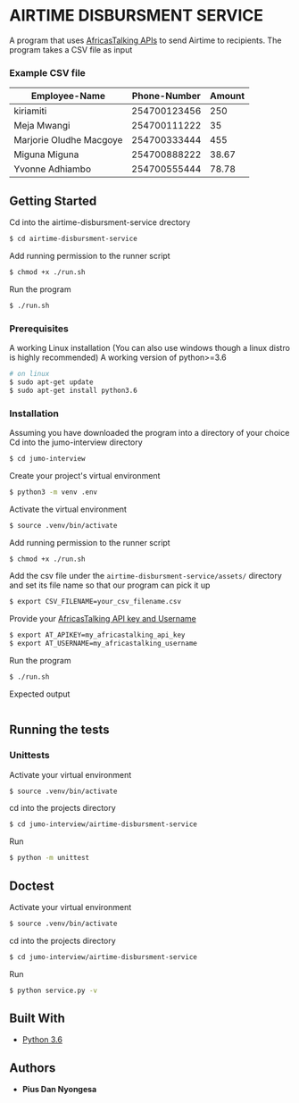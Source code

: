 # AIRTIME DISBURSMENT SERVICE

A program that uses [AfricasTalking APIs](http://docs.africastalking.com/) to send Airtime to recipients.
The program takes a CSV file as input

### Example CSV file

| Employee-Name | Phone-Number | Amount  |
| --- | --- | --- |
|kiriamiti | 254700123456 | 250 |
| Meja Mwangi | 254700111222 | 35 |
| Marjorie Oludhe Macgoye | 254700333444 | 455 |
| Miguna Miguna | 254700888222 | 38.67 |
| Yvonne Adhiambo | 254700555444 | 78.78 |

## Getting Started

Cd into the airtime-disbursment-service drectory
```bash
$ cd airtime-disbursment-service
```
Add running permission to the runner script
```bash
$ chmod +x ./run.sh
```
Run the program
```bash
$ ./run.sh
```
### Prerequisites

A working Linux installation (You can also use windows though a linux distro is highly recommended) 
A working version of python>=3.6

```bash
# on linux
$ sudo apt-get update
$ sudo apt-get install python3.6
```

### Installation

Assuming you have downloaded the program into a directory of your choice
Cd into the jumo-interview directory
```bash
$ cd jumo-interview
```
Create your project's virtual environment
```bash
$ python3 -m venv .env
```
Activate the virtual environment
```bash
$ source .venv/bin/activate
```
Add running permission to the runner script
```bash
$ chmod +x ./run.sh
```
Add the csv file under the `airtime-disbursment-service/assets/` directory and set its file name so that our program can pick it up
```bash
$ export CSV_FILENAME=your_csv_filename.csv
```
Provide your [AfricasTalking API key and Username](http://docs.africastalking.com/)
```bash
$ export AT_APIKEY=my_africastalking_api_key
$ export AT_USERNAME=my_africastalking_username

```
Run the program
```bash
$ ./run.sh
```

Expected output
```bash

```

## Running the tests

### Unittests

Activate your virtual environment
```bash
$ source .venv/bin/activate
```
cd into the projects directory
```bash
$ cd jumo-interview/airtime-disbursment-service
```
Run
```bash
$ python -m unittest
```

## Doctest

Activate your virtual environment
```bash
$ source .venv/bin/activate
```
cd into the projects directory
```bash
$ cd jumo-interview/airtime-disbursment-service
```
Run
```bash
$ python service.py -v
```

## Built With

* [Python 3.6](https://docs.python.org/3.6/)

## Authors

* **Pius Dan Nyongesa**
